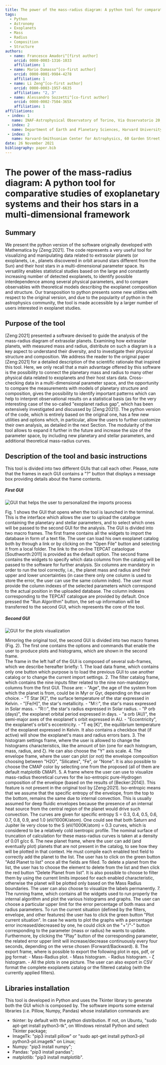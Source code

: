 ```yaml
---
title: The power of the mass-radius diagram: A python tool for comparative studies of exoplanetary systems and their hos stars in a multi-dimensional framework
tags:
  - Python
  - Astronomy
  - Exoplanets
  - Mass
  - Radius
  - Composition
  - Structure
authors:
  - name: Francesco Amadori^[first author]
    orcid: 0000-0003-1316-1033
    affiliation: 1
  - name: Mario Damasso^[co-first author]
    orcid: 0000-0001-9984-4278
    affiliation: 1
  - name: Li Zeng^[co-first author]
    orcid: 0000-0003-1957-6635
    affiliation: "2, 3"
  - name: Alessandro Sozzetti^[co-first author]
    orcid: 0000-0002-7504-365X
    affiliation: 1
affiliations:
 - index: 1
   name: INAF-Astrophysical Observatory of Torino, Via Osservatorio 20, Pino T.se (To), Italy
 - index: 2   
   name: Department of Earth and Planetary Sciences, Harvard University, 20 Oxford Street, Cambridge, MA 02138, USA
 - index: 3   
   name: Harvard-Smithsonian Center for Astrophysics, 60 Garden Street, Cambridge, MA 02138, USA
date: 26 November 2021
bibliography: paper.bib
---
```


# The power of the mass-radius diagram: A python tool for comparative studies of exoplanetary systems and their hos stars in a multi-dimensional framework

## Summary

We present the python version of the software originally developed with Mathematica by [Zeng:2021]. The code represents a very useful tool for visualizing and manipulating data related to extrasolar planets (or exoplanets, i.e., planets discovered in orbit around stars different from the Sun) and their host stars in a multi-dimensional parameter space. Its versatility enables statistical studies based on the large and constantly increasing number of detected exoplanets, to identify possible interdependence among several physical parameters, and to compare observables with theoretical models describing the exoplanet composition and structure. Our transposition to python presents some new utilities with respect to the original version, and due to the popularity of python in the astrophysics community, the tool is made accessible by a larger number of users interested in exoplanet studies.

## Purpose of the tool

[Zeng:2021] presented a software devised to guide the analysis of the mass-radius diagram of extrasolar planets. Examining how extrasolar planets, with measured mass and radius, distribute on such a diagram is a key aspect to understand their diversity, and to investigate their physical structure and composition. We address the reader to the original paper [Zeng:2021] for a detailed description of the scientific rationale that inspired this tool. Here, we only recall that a main advantage offered by this software is the possibility to connect the planetary mass and radius to many other physical data related to exoplanets and their host stars data. Cross-checking data in a multi-dimensional parameter space, and the opportunity to compare the measurements with models of planetary structure and composition, gives the possibility to identify important patterns which can help to interpret observational results on a statistical basis (as for the very interesting case of the so-called "exoplanet radius gap", which has been extensively investigated and discussed by [Zeng:2021]).
The python version of the code, which is entirely based on the original one, has a few new utilities and options which, in particular, allow the users to further customize their own analysis, as detailed in the next Section. The modularity of the tool allows to expand it further in the future and increase the size of the parameter space, by including new planetary and stellar parameters, and additional theoretical mass-radius curves.

## Description of the tool and basic instructions

This tool is divided into two different GUIs that call each other. Please, note that the frames in each GUI contains a "?" button that displays a message box providing details about the frame contents.

##### First GUI

![GUI that helps the user to personalized the imports process](Import_Catalogue_Helper.PNG)

Fig. 1 shows the GUI that opens when the tool is launched in the terminal. This is the interface which allows the user to upload the catalogue containing the planetary and stellar parameters, and to select which ones will be passed to the second GUI for the analysis. The GUI is divided into two macro frames. The first frame contains all the widgets to import the database in form of a text file. The user can load his own exoplanet catalog both by through a link or by clicking on the "Open File" button and selecting it from a local folder. The link to the on-line TEPCAT cataologue [Southworth:2011] is provided as the default option. 
The second frame contains the widgets to specify which data columns from the catalog will be passed to the software for further analysis. Six columns are mandatory in order to run the tool correctly, i.e., the planet mass and radius and their upper and lower uncertainties (in case there only one column is used to store the error, the user can use the same column index). The user must provide the column indexes of the selected parameters which correspond to the actual position in the uploaded database. The column indexes corresponding to the TEPCAT catalogue are provided by default. Once pressed the "Run Algorithm" button, the set-up information will be transferred to the second GUI, which represents the core of the tool.

##### Second GUI

![GUI for the plots visualization](Manipulate_Planet_Code.PNG)

Mirroring the original tool, the second GUI is divided into two macro frames (Fig. 2). The first one contains the options and commands that enable the user to produce plots and histograms, which are shown in the second frame.   
The frame in the left half of the GUI is composed of several sub-frames, which we describe hereafter briefly:
    1.   The load data frame, which contains only one button which purpose is to load the previous GUI to use another catalog or to change the current import settings.
    2.   The filter catalog frame, which contains the nine inputs filter related to the nine non-mandatory columns from the first GUI. Those are:
         -   "Age", the age of the system from which the planet is from, could be in Myr or Gyr, depending on the user choice.
         -   "T Star \[K]", the surface temperature of the star expressed in Kelvin.
         -   "\[Fe/H]", the star's metallicity.
         -   "M☉", the star's mass expressed in Solar mass.
         -   "R☉", the star's radius expressed in Solar radius.
         -   "P orb (days)", the exoplanet orbital period expressed in days.
         -   "a orb (AU)", the semi-major axes of the exoplanet's orbit expressed in AU.
         -   "Eccentricity", the exoplanet's orbit's eccentricity.
         -   "T eq \[K]", the equilibrium temperature of the exoplanet expressed in Kelvin.
         It also contains a checkbox that (if active) will show the exoplanet's mass and radius errors bars.
    3.   The histogram settings frame, where the user is allowed to change the histograms characteristics, like the amount of bin (one for each histogram, mass, radius, and ζ). He can also choose the "Y" axis scale.
    4.   The envelope frame, where the user can plot (or not) the envelope composition choosing between "H2O", "Silicates", "Fe", or "None". It is also possible to choose the CMAP color by selecting one from the proposed (all of them are default matplotlib CMAP).
    5.   A frame where the user can use to visualize mass-radius theoretical curves for the iso-entropic pure-Hydrogen composition of the envelope (based on the results of [Becker:2014]). This feature is not present in the original tool by [Zeng:2021]. Iso-entropic means that we assume that the specific entropy of the envelope, from the top to the bottom, remains the same due to internal convection. This is usually assumed for deep fluidic envelopes because the presence of an internal heat source from the central region of the planet would drive such convection. The curves are given for speciﬁc entropy S = 0.3, 0.4, 0.5, 0.6, 0.7, 0.8, 0.9, and 1.0 (eV/1000K/atom). One could see that both Saturn and Jupiter lie very close to the S (eV/1000K/atom) = 0.3 curves, which is considered to be a relatively cold isentropic profile. The nominal surface of truncation of calculation for these mass-radius curves is taken at a density of 0.01 g/cc
    6.   The new planet frame, where the user can add (and eventually plot) planets that are not present in the catalog, to see how they will be plotted in that context. He must compile each enabled text field to correctly add the planet to the list. The user has to click on the green button "Add Planet to list" once all the fields are filled. To delete a planet from the list, the user has to choose the element to delete from the list and then click the red button "Delete Planet from list". It is also possible to choose to filter them by using the current limits imposed for each enabled characteristic, otherwise the planet will be plotted only based on the Mass Radius boundaries. The user can also choose to visualize the labels permanently.
    7.   The running frame, which contains all the widgets used to run properly the internal algorithm and plot the various histograms and graphs. The user can choose a particular upper limit for the error percentage of both mass and radius parameters. To run the current situation (defined by the filters, envelope, and other features) the user has to click the green button "Plot current situation". In case he wants to plot the graphs with a percentage error increased/decreased by one, he could click on the "+"/"-" button corresponding to the parameter (mass or radius) he wants to update. Furthermore, by clicking the "Play" button of the corresponding parameter, the related error upper limit will increase/decrease continuously every four seconds, depending on the verse chosen (Forward/Backward).
    8.   The export frame, where is possible to export the following plot in eps, pdf, or jpg format:
         -   Mass-Radius plot.
         -   Mass histogram.
         -   Radius histogram.
         -   ζ histogram.
         -   All the plots in one picture.
         The user can also export in CSV format the complete exoplanets catalog or the filtered catalog (with the currently applied filters).



## Libraries installation

This tool is developed in Python and uses the Tkinter library to generate both the GUI which is composed by.
The software imports some external libraries (i.e. Pillow, Numpy, Pandas) whose installation commands are:
-   tkinter: by default with the python distribution. If not, on Ubuntu, "sudo apt-get install python3-tk", on Windows reinstall Python and select Tkinter package;
-   ImageTk: "pip3 install pillow" or "sudo apt-get install python3-pil python3-pil.imagetk" on Linux;
-   Numpy: "pip3 install numpy";
-   Pandas: "pip3 install pandas";
-   matplotlib: "pip3 install matplotlib".
